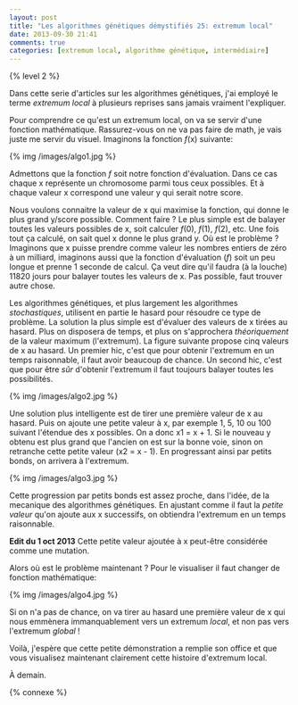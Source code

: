 ```yaml
---
layout: post
title: "Les algorithmes génétiques démystifiés 25: extremum local"
date: 2013-09-30 21:41
comments: true
categories: [extremum local, algorithme génétique, intermédiaire]
---
```


{% level 2 %}

Dans cette serie d'articles sur les algorithmes génétiques, j'ai
employé le terme *extremum local* à plusieurs reprises sans jamais
vraiment l'expliquer.

<!-- more -->

Pour comprendre ce qu'est un extremum local, on va se servir d'une
fonction mathématique. Rassurez-vous on ne va pas faire de math, je vais
juste me servir du visuel. Imaginons la fonction *f*(x) suivante:

{% img /images/algo1.jpg %}

Admettons que la fonction *f* soit notre fonction d'évaluation. Dans ce
cas chaque x représente un chromosome parmi tous ceux possibles. Et à chaque
valeur x correspond une valeur y qui serait notre score.

Nous voulons connaitre la valeur de x qui maximise la fonction, qui donne
le plus grand y/score possible. Comment faire ? Le plus simple est de
balayer toutes les valeurs possibles de x, soit calculer *f*(0), *f*(1),
*f*(2), etc. Une fois tout ça calculé, on sait quel x donne le plus grand y.
Où est le problème ? Imaginons que x puisse prendre comme valeur les
nombres entiers de zéro à un milliard, imaginons aussi que la fonction
d'évaluation (*f*) soit un peu longue et prenne 1 seconde de calcul.
Ça veut dire qu'il faudra (à la louche) 11820 jours pour balayer
toutes les valeurs de x. Pas possible, faut trouver autre chose.

Les algorithmes génétiques, et plus largement les algorithmes
*stochastiques*, utilisent en partie le hasard pour résoudre ce
type de problème. La solution la plus simple est d'évaluer des valeurs
de x tirées au hasard. Plus on disposera de temps, et plus on s'approchera
*théoriquement* de la valeur maximum (l'extremum). La figure suivante
propose cinq valeurs de x au hasard. Un premier hic, c'est que pour obtenir
l'extremum en un temps raisonnable, il faut avoir beaucoup de chance.
Un second hic, c'est que pour être *sûr* d'obtenir l'extremum il faut
toujours balayer toutes les possibilités.

{% img /images/algo2.jpg %}

Une solution plus intelligente est de tirer une première valeur de x au
hasard.
Puis on ajoute une petite valeur à x, par exemple 1, 5, 10 ou 100 suivant
l'étendue des x possibles. 
On a donc x1 = x + 1. Si le nouveau y
obtenu est plus grand que l'ancien on est sur la bonne voie, sinon on
retranche cette petite valeur (x2 = x - 1). En progressant ainsi par petits
bonds, on arrivera à l'extremum.

{% img /images/algo3.jpg %}

Cette progression par petits bonds est assez proche, dans l'idée, de la
mecanique des algorithmes génétiques. En ajustant comme il faut la
*petite valeur* qu'on ajoute aux x successifs, on obtiendra l'extremum en
un temps raisonnable.

**Edit du 1 oct 2013** Cette petite valeur ajoutée à x peut-être considérée
comme une mutation.

Alors où est le problème maintenant ? Pour le visualiser il faut changer
de fonction mathématique:

{% img /images/algo4.jpg %}

Si on n'a pas de chance, on va tirer au hasard une première valeur de x
qui nous emmènera immanquablement vers un extremum *local*, et non
pas vers l'extremum *global* !

Voilà, j'espère que cette petite démonstration a remplie son office et
que vous visualisez maintenant clairement cette histoire
d'extremum local.

À demain.

{% connexe %}

